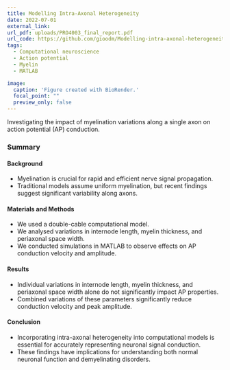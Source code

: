 ```yaml
---
title: Modelling Intra-Axonal Heterogeneity
date: 2022-07-01
external_link: 
url_pdf: uploads/PRO4003_final_report.pdf
url_code: https://github.com/gioodm/Modelling-intra-axonal-heterogeneity
tags:
  - Computational neuroscience
  - Action potential
  - Myelin
  - MATLAB

image:
  caption: 'Figure created with BioRender.'
  focal_point: ""
  preview_only: false
---
```


Investigating the impact of myelination variations along a single axon on action potential (AP) conduction.

### Summary
  
#### **Background**
  - Myelination is crucial for rapid and efficient nerve signal propagation.
  - Traditional models assume uniform myelination, but recent findings suggest significant variability along axons.

#### **Materials and Methods**
  - We used a double-cable computational model.
  - We analysed variations in internode length, myelin thickness, and periaxonal space width.
  - We conducted simulations in MATLAB to observe effects on AP conduction velocity and amplitude.

#### **Results**
  - Individual variations in internode length, myelin thickness, and periaxonal space width alone do not significantly impact AP properties.
  - Combined variations of these parameters significantly reduce conduction velocity and peak amplitude.

#### **Conclusion**
  - Incorporating intra-axonal heterogeneity into computational models is essential for accurately representing neuronal signal conduction.
  - These findings have implications for understanding both normal neuronal function and demyelinating disorders.

